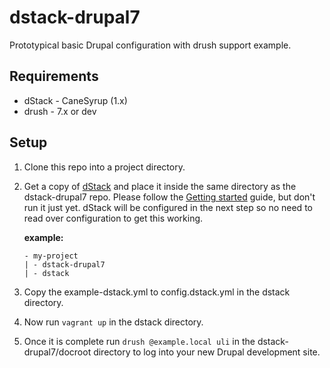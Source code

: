 # dstack-drupal7

Prototypical basic Drupal configuration with drush support example.

## Requirements

* dStack - CaneSyrup (1.x)
* drush - 7.x or dev

## Setup

1. Clone this repo into a project directory.

2. Get a copy of [dStack](http://dstack.gollygood.software) and place it inside
the same directory as the dstack-drupal7 repo. Please follow the [Getting started](https://github.com/GollyGood/dstack/blob/develop/documentation/getting-started.md)
guide, but don't run it just yet. dStack will be configured in the next step so no need to read over configuration
to get this working.

    **example:**

    ```
    - my-project
    | - dstack-drupal7
    | - dstack
    ```

3. Copy the example-dstack.yml to config.dstack.yml in the dstack directory.
4. Now run `vagrant up` in the dstack directory.
5. Once it is complete run `drush @example.local uli` in the dstack-drupal7/docroot directory to log into your new Drupal development site.
